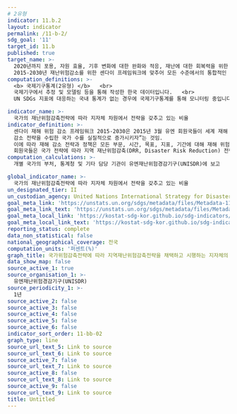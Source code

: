 ```yaml
---
# 2유형
indicator: 11.b.2
layout: indicator
permalink: /11-b-2/
sdg_goal: '11'
target_id: 11.b
published: true
target_name: >-
  2020년까지 포용, 자원 효율, 기후 변화에 대한 완화와 적응, 재난에 대한 회복력을 위한 통합 정책 및 계획을 채택, 시행하는 도시와 거주지의 수를 대폭 확대하고, 
  2015-2030년 재난위험감소를 위한 센다이 프레임워크에 맞추어 모든 수준에서의 통합적인 재난위기관리를 구축하고 시행함
computation_definitions: >-
  <b> 국제기구통계(2유형) </b>   <br>
  국제기구에서 추정 및 모델링 등을 통해 작성한 한국 데이터입니다.   <br>
  UN SDGs 지표에 대응하는 국내 통계가 없는 경우에 국제기구통계를 통해 모니터링 중입니다. 

indicator_name: >-
  국가의 재난위험감축전략에 따라 지자체 차원에서 전략을 갖추고 있는 비율
indicator_definition: >-
  센다이 재해 위험 감소 프레임워크 2015-2030은 2015년 3월 유엔 회원국들이 세계 재해 위험 감소 정책으로 채택함. 그 중 하나가 “2020년까지 국가 및 지역 재해 위험 
  감소 전략을 수립한 국가 수를 실질적으로 증가시키자”는 것임.
  이에 따라 재해 감소 전략과 정책은 모든 부문, 시간, 목표, 지표, 기간에 대해 재해 위험 감소를 이뤄야 함
  회원국들은 국가 전략에 따라 지역 재난위험감축(DRR, Disaster Risk Reduction) 전략을 채택하고 시행하는 지방 정부 수를 세어 전체 지방 정부 수의 백분율로 표현
computation_calculations: >-
  개별 국가의 부처, 통계청 및 기타 담당 기관이 유엔재난위험경감기구(UNISDR)에 보고

global_indicator_name: >-
  국가의 재난위험감축전략에 따라 지자체 차원에서 전략을 갖추고 있는 비율
un_designated_tier: II
un_custodian_agency: United Nations International Strategy for Disaster Reduction (UNISDR)
goal_meta_link: 'https://unstats.un.org/sdgs/metadata/files/Metadata-11-0b-02.pdf'
goal_meta_link_text: 'https://unstats.un.org/sdgs/metadata/files/Metadata-11-0b-02.pdf'
goal_meta_local_link: 'https://kostat-sdg-kor.github.io/sdg-indicators/public/data/Metadata-11-0b-02_KOR.pdf'
goal_meta_local_link_text: 'https://kostat-sdg-kor.github.io/sdg-indicators/public/data/Metadata-11-0b-02_KOR.pdf'
reporting_status: complete
data_non_statistical: false
national_geographical_coverage: 전국
computation_units: '퍼센트(%)'
graph_title: 국가위험감축전략에 따라 지역재난위험감축전략을 채택하고 시행하는 지자체의 비율
data_show_map: false
source_active_1: true
source_organisation_1: >-
  유엔재난위험경감기구(UNISDR)
source_periodicity_1: >-
  1년
source_active_2: false
source_active_3: false
source_active_4: false
source_active_5: false
source_active_6: false
indicator_sort_order: 11-bb-02
graph_type: line
source_url_text_5: Link to source
source_url_text_6: Link to source
source_active_7: false
source_url_text_7: Link to source
source_active_8: false
source_url_text_8: Link to source
source_active_9: false
source_url_text_9: Link to source
title: Untitled
---
```

